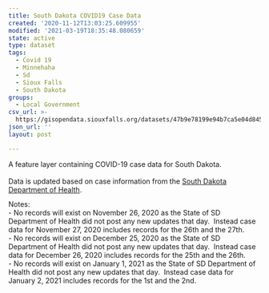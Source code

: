 ```yaml
---
title: South Dakota COVID19 Case Data
created: '2020-11-12T13:03:25.609955'
modified: '2021-03-19T18:35:48.080659'
state: active
type: dataset
tags:
  - Covid 19
  - Minnehaha
  - Sd
  - Sioux Falls
  - South Dakota
groups:
  - Local Government
csv_url: >-
  https://gisopendata.siouxfalls.org/datasets/47b9e78199e94b7ca5e04d845cb35df1_1.csv?outSR=%7B%22latestWkid%22%3A3857%2C%22wkid%22%3A102100%7D
json_url: ''
layout: post

---
```

<p style='margin-top:0px; margin-bottom:0.75rem; max-width:100%;'><span style='max-width:100%; display:inherit;'>A feature layer containing COVID-19 case data for South Dakota.</span><span style='max-width:100%; display:inherit;'><br /></span><span style='max-width:100%; display:inherit;'>Data is updated based on case information from the <a href='https://doh.sd.gov/news/Coronavirus.aspx' rel='nofollow ugc' target='_blank'>South Dakota Department of Health</a>.<br /></span></p><div><div>Notes: </div><div>- No records will exist on November 26, 2020 as the State of SD Department of Health did not post any new updates that day.  Instead case data for November 27, 2020 includes records for the 26th and the 27th.</div><div>- No records will exist on December 25, 2020 as the State of SD Department of Health did not post any new updates that day.  Instead case data for December 26, 2020 includes records for the 25th and the 26th. </div></div><div>- No records will exist on January 1, 2021 as the State of SD Department of Health did not post any new updates that day.  Instead case data for January 2, 2021 includes records for the 1st and the 2nd. <br /></div>
